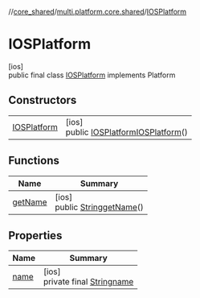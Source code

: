 //[core_shared](../../../index.md)/[multi.platform.core.shared](../index.md)/[IOSPlatform](index.md)

# IOSPlatform

[ios]\
public final class [IOSPlatform](index.md) implements Platform

## Constructors

| | |
|---|---|
| [IOSPlatform](-i-o-s-platform.md) | [ios]<br>public [IOSPlatform](index.md)[IOSPlatform](-i-o-s-platform.md)() |

## Functions

| Name | Summary |
|---|---|
| [getName](get-name.md) | [ios]<br>public [String](https://docs.oracle.com/javase/8/docs/api/java/lang/String.html)[getName](get-name.md)() |

## Properties

| Name | Summary |
|---|---|
| [name](index.md#1667850914%2FProperties%2F1702294400) | [ios]<br>private final [String](https://docs.oracle.com/javase/8/docs/api/java/lang/String.html)[name](index.md#1667850914%2FProperties%2F1702294400) |
